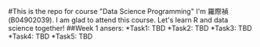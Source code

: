 #This is the repo for course "Data Science Programming"
I'm 羅際禎(B04902039). I am glad to attend this course. Let's learn R and data science together!
##Week 1 ansers:
*Task1: TBD
*Task2: TBD
*Task3: TBD
*Task4: TBD
*Task5: TBD